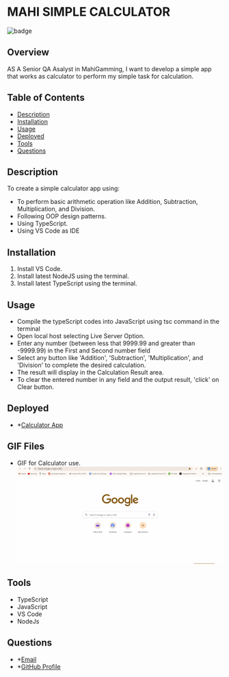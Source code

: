 # **MAHI SIMPLE CALCULATOR**

![badge](https://img.shields.io/badge/License-mit-blue)

## Overview

AS A Senior QA Asalyst in MahiGamming, I want to develop a simple app that works as calculator to perform my simple task for calculation.

## Table of Contents

- [Description](#description)
- [Installation](#installation)
- [Usage](#usage)
- [Deployed](#deployed)
- [Tools](#tools)
- [Questions](#questions)

## Description

To create a simple calculator app using:

- To perform basic arithmetic operation like Addition, Subtraction, Multiplication, and Division.
- Following OOP design patterns.
- Using TypeScript.
- Using VS Code as IDE

## Installation

1. Install VS Code.
2. Install latest NodeJS using the terminal.
3. Install latest TypeScript using the terminal.

## Usage

- Compile the typeScript codes into JavaScript using tsc command in the terminal
- Open local host selecting Live Server Option.
- Enter any number (between less that 9999.99 and greater than -9999.99) in the First and Second number field
- Select any button like 'Addition', 'Subtraction', 'Multiplication', and 'Division' to complete the desired calculation.
- The result will display in the Calculation Result area.
- To clear the entered number in any field and the output result, 'click' on Clear button.

## Deployed

- \*[Calculator App](https://rococo-tanuki-20f259.netlify.app/)

## GIF Files

- GIF for Calculator use.
  ![Gif View](./MahiCalculatior.gif)

## Tools

- TypeScript
- JavaScript
- VS Code
- NodeJs

## Questions

- \*[Email](awal3512@gmail.com)
- \*[GitHub Profile](https://github.com/mirzadev)
